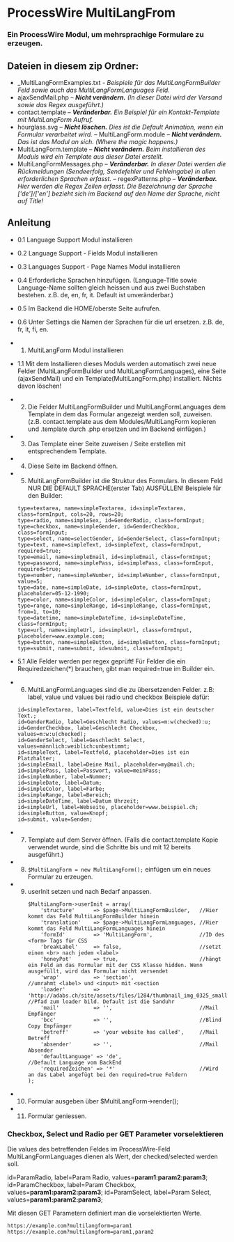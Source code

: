 
# ProcessWire MultiLangFrom
### Ein ProcessWire Modul, um mehrsprachige Formulare zu erzeugen.

## Dateien in diesem zip Ordner:
- _MultiLangFormExamples.txt - *Beispiele für das MultiLangFormBuilder Feld sowie auch das MultiLangFormLanguages Feld.*
- ajaxSendMail.php – ***Nicht verändern.*** *(In dieser Datei wird der Versand sowie das Regex ausgeführt.)*
- contact.template – ***Veränderbar.*** *Ein Beispiel für ein Kontakt-Template mit MultiLangForm Aufruf.*
- hourglass.svg – ***Nicht löschen.*** *Dies ist die Default Animation, wenn ein Formular verarbeitet wird.*
– MultiLangForm.module – ***Nicht verändern.*** *Das ist das Modul an sich. (Where the magic happens.)*
- MultiLangForm.template – ***Nicht verändern.*** *Beim installieren des Moduls wird ein Template aus dieser Datei erstellt.*
- MultiLangFormMessages.php – ***Veränderbar.*** *In dieser Datei werden die Rückmeldungen (Sendeerfolg, Sendefehler und Fehleingabe) in allen erforderlichen Sprachen erfasst.*
– regexPatterns.php –  ***Veränderbar.*** *Hier werden die Regex Zeilen erfasst. Die Bezeichnung der Sprache ['de']/['en'] bezieht sich im Backend auf den Name der Sprache, nicht auf Title!*

## Anleitung

- 0.1 Language Support Modul installieren

- 0.2 Language Support - Fields Modul installieren

- 0.3 Languages Support - Page Names Modul installieren

- 0.4 Erforderliche Sprachen hinzufügen. (Language-Title sowie Language-Name sollten gleich heissen und aus zwei Buchstaben bestehen. z.B. de, en, fr, it. Default ist unveränderbar.)

- 0.5 Im Backend die HOME/oberste Seite aufrufen.

- 0.6 Unter Settings die Namen der Sprachen für die url ersetzen. z.B. de, fr, it, fi, en.

- 1. MultiLangForm Modul installieren

- 1.1 Mit dem Installieren dieses Moduls werden automatisch zwei neue Felder (MultiLangFormBuilder und MultiLangFormLanguages), eine Seite (ajaxSendMail) und ein Template(MultiLangForm.php) installiert. Nichts davon löschen!

- 2. Die Felder MultiLangFormBuilder und MultiLangFormLanguages dem Template in dem das Formular angezeigt werden soll, zuweisen. (z.B. contact.template aus dem Modules/MultiLangForm kopieren und .template durch .php ersetzen und im Backend einfügen.)

- 3. Das Template einer Seite zuweisen / Seite erstellen mit entsprechendem Template.

- 4. Diese Seite im Backend öffnen.

- 5. MultiLangFormBuilder ist die Struktur des Formulars. In diesem Feld NUR DIE DEFAULT SPRACHE(erster Tab) AUSFÜLLEN!
	Beispiele für den Builder:
	```
	type=textarea, name=simpleTextarea, id=simpleTextarea, class=formInput, cols=20, rows=20;
	type=radio, name=simpleSex, id=GenderRadio, class=formInput;
	type=checkbox, name=simpleGender, id=GenderCheckbox, class=formInput;
	type=select, name=selectGender, id=GenderSelect, class=formInput;
	type=text, name=simpleText, id=simpleText, class=formInput, required=true;
	type=email, name=simpleEmail, id=simpleEmail, class=formInput;
	type=password, name=simplePass, id=simplePass, class=formInput, required=true;
	type=number, name=simpleNumber, id=simpleNumber, class=formInput, value=5;
	type=date, name=simpleDate, id=simpleDate, class=formInput, placeholder=05-12-1990;
	type=color, name=simpleColor, id=simpleColor, class=formInput;
	type=range, name=simpleRange, id=simpleRange, class=formInput, from=1, to=10;
	type=datetime, name=simpleDateTime, id=simpleDateTime, class=formInput;
	type=url, name=simpleUrl, id=simpleUrl, class=formInput, placeholder=www.example.com;
	type=button, name=simpleButton, id=simpleButton, class=formInput;
	type=submit, name=submit, id=submit, class=formInput;
	```

- 5.1 Alle Felder werden per regex geprüft! Für Felder die ein Requiredzeichen(*) brauchen, gibt man required=true im Builder ein.

- 6. MultiLangFormLanguages sind die zu übersetzenden Felder. z.B: label, value und values bei radio und checkbox
	Beispiele dafür:
	```
	id=simpleTextarea, label=Textfeld, value=Dies ist ein deutscher Text.;
	id=GenderRadio, label=Geschlecht Radio, values=m:w(checked):u;
	id=GenderCheckbox, label=Geschlecht Checkbox, values=m:w:u(checked);
	id=GenderSelect, label=Geschlecht Select, values=männlich:weiblich:unbestimmt;
	id=simpleText, label=Textfeld, placeholder=Dies ist ein Platzhalter;
	id=simpleEmail, label=Deine Mail, placeholder=my@mail.ch;
	id=simplePass, label=Passwort, value=meinPass;
	id=simpleNumber, label=Nummer;
	id=simpleDate, label=Datum;
	id=simpleColor, label=Farbe;
	id=simpleRange, label=Bereich;
	id=simpleDateTime, label=Datum Uhrzeit;
	id=simpleUrl, label=Webseite, placeholder=www.beispiel.ch;
	id=simpleButton, value=Knopf;
	id=submit, value=Senden;
	```

- 7. Template auf dem Server öffnen. (Falls die contact.template Kopie verwendet wurde, sind die Schritte bis und mit 12 bereits ausgeführt.)

- 8. `$MultiLangForm = new MultiLangForm();` einfügen um ein neues Formular zu erzeugen.

- 9. userInit setzen und nach Bedarf anpassen.
	 ```
	 $MultiLangForm->userInit = array(
		 'structure' 	  => $page->MultiLangFormBuilder,	//Hier kommt das Feld MultiLangFormBuilder hinein
		 'translation' 	  => $page->MultiLangFormLanguages,	//Hier kommt das Feld MultiLangFormLanguages hinein
		 'formId'		  => 'MultiLangForm',				//ID des <form> Tags für CSS
		 'breakLabel' 	  => false,							//setzt einen <br> nach jedem <label>
		 'honeyPot'		  => true,							//hängt ein Feld an das Formular mit der CSS Klasse hidden. Wenn ausgefüllt, wird das Formular nicht versendet
		 'wrap'			  => 'section',						//umrahmt <label> und <input> mit <section
		 'loader'		  => 'http://adabs.ch/site/assets/files/1284/thumbnail_img_0325_small.jpg',		//Pfad zum loader bild. Default ist die Sanduhr
		 'mail'			  => '',							//Mail Empfänger
		 'bcc'			  => '',							//Blind Copy Empfänger
		 'betreff'		  => 'your website has called',		//Mail Betreff
		 'absender'		  => '',							//Mail Absender
		 'defaultLanguage' => 'de',							//Default Language vom BackEnd
		 'requiredZeichen' => '*'							//Wird an das Label angefügt bei den required=true Feldern
	 );
	 ```

- 10. Formular ausgeben über $MultiLangForm->render();

- 11. Formular geniessen.

### Checkbox, Select und Radio per GET Parameter vorselektieren
Die values des betreffenden Feldes im ProcessWire-Feld MultiLangFormLanguages dienen als Wert, der checked/selected werden soll.

id=ParamRadio, label=Param Radio, values=**param1:param2:param3**;
id=ParamCheckbox, label=Param Checkbox, values=**param1:param2:param3**;
id=ParamSelect, label=Param Select, values=**param1:param2:param3**;

Mit diesen GET Parametern definiert man die vorselektierten Werte.
```
https://example.com?multilangform=param1
https://example.com?multilangform=param1,param2
```

